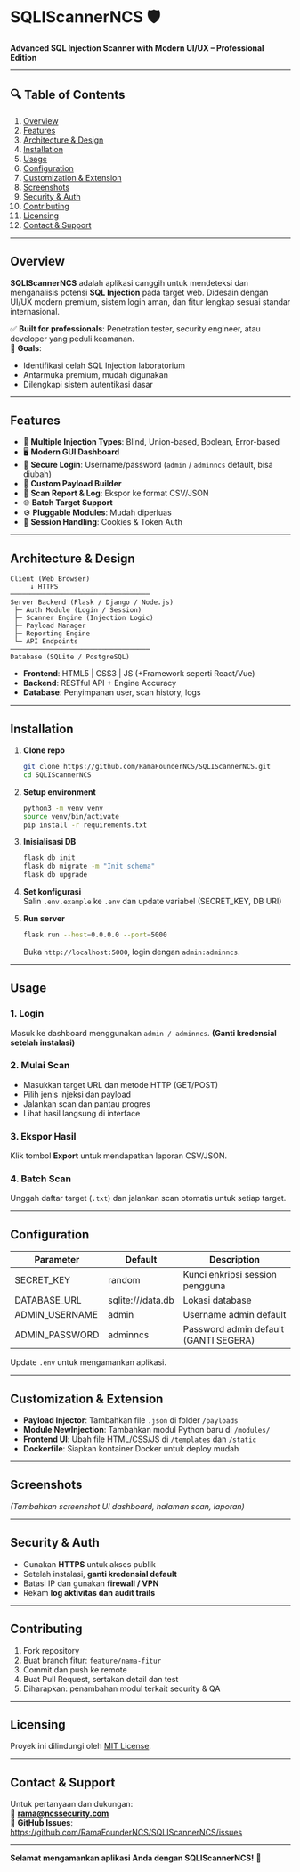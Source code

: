 # SQLIScannerNCS 🛡️

**Advanced SQL Injection Scanner with Modern UI/UX – Professional Edition**

---

## 🔍 Table of Contents

1. [Overview](#overview)  
2. [Features](#features)  
3. [Architecture & Design](#architecture--design)  
4. [Installation](#installation)  
5. [Usage](#usage)  
6. [Configuration](#configuration)  
7. [Customization & Extension](#customization--extension)  
8. [Screenshots](#screenshots)  
9. [Security & Auth](#security--auth)  
10. [Contributing](#contributing)  
11. [Licensing](#licensing)  
12. [Contact & Support](#contact--support)  

---

## Overview

**SQLIScannerNCS** adalah aplikasi canggih untuk mendeteksi dan menganalisis potensi **SQL Injection** pada target web. Didesain dengan UI/UX modern premium, sistem login aman, dan fitur lengkap sesuai standar internasional.

✅ **Built for professionals**: Penetration tester, security engineer, atau developer yang peduli keamanan.  
🎯 **Goals**:  
- Identifikasi celah SQL Injection laboratorium  
- Antarmuka premium, mudah digunakan  
- Dilengkapi sistem autentikasi dasar

---

## Features

- 🔗 **Multiple Injection Types**: Blind, Union-based, Boolean, Error-based  
- 🖥️ **Modern GUI Dashboard**  
- 🔐 **Secure Login**: Username/password (`admin` / `adminncs` default, bisa diubah)  
- 🧩 **Custom Payload Builder**  
- 🧪 **Scan Report & Log**: Ekspor ke format CSV/JSON  
- 🌐 **Batch Target Support**  
- ⚙️ **Pluggable Modules**: Mudah diperluas  
- 🔄 **Session Handling**: Cookies & Token Auth  

---

## Architecture & Design

```
Client (Web Browser)
     ↓ HTTPS
───────────────────────────────────
Server Backend (Flask / Django / Node.js)
 ├─ Auth Module (Login / Session)
 ├─ Scanner Engine (Injection Logic)
 ├─ Payload Manager
 ├─ Reporting Engine
 └─ API Endpoints
───────────────────────────────────
Database (SQLite / PostgreSQL)
```

- **Frontend**: HTML5 | CSS3 | JS (+Framework seperti React/Vue)  
- **Backend**: RESTful API + Engine Accuracy  
- **Database**: Penyimpanan user, scan history, logs  

---

## Installation

1. **Clone repo**  
   ```bash
   git clone https://github.com/RamaFounderNCS/SQLIScannerNCS.git
   cd SQLIScannerNCS
   ```

2. **Setup environment**  
   ```bash
   python3 -m venv venv
   source venv/bin/activate
   pip install -r requirements.txt
   ```

3. **Inisialisasi DB**  
   ```bash
   flask db init
   flask db migrate -m "Init schema"
   flask db upgrade
   ```

4. **Set konfigurasi**  
   Salin `.env.example` ke `.env` dan update variabel (SECRET_KEY, DB URI)

5. **Run server**  
   ```bash
   flask run --host=0.0.0.0 --port=5000
   ```
   Buka `http://localhost:5000`, login dengan `admin:adminncs`.

---

## Usage

### 1. Login  
Masuk ke dashboard menggunakan `admin / adminncs`. **(Ganti kredensial setelah instalasi)**

### 2. Mulai Scan  
- Masukkan target URL dan metode HTTP (GET/POST)  
- Pilih jenis injeksi dan payload  
- Jalankan scan dan pantau progres  
- Lihat hasil langsung di interface

### 3. Ekspor Hasil  
Klik tombol **Export** untuk mendapatkan laporan CSV/JSON.

### 4. Batch Scan  
Unggah daftar target (`.txt`) dan jalankan scan otomatis untuk setiap target.

---

## Configuration

| Parameter           | Default         | Description                               |
|---------------------|------------------|-------------------------------------------|
| SECRET_KEY          | random           | Kunci enkripsi session pengguna           |
| DATABASE_URL        | sqlite:///data.db | Lokasi database                           |
| ADMIN_USERNAME      | admin            | Username admin default                    |
| ADMIN_PASSWORD      | adminncs         | Password admin default (GANTI SEGERA)     |

Update `.env` untuk mengamankan aplikasi.

---

## Customization & Extension

- **Payload Injector**: Tambahkan file `.json` di folder `/payloads`  
- **Module NewInjection**: Tambahkan modul Python baru di `/modules/`  
- **Frontend UI**: Ubah file HTML/CSS/JS di `/templates` dan `/static`  
- **Dockerfile**: Siapkan kontainer Docker untuk deploy mudah

---

## Screenshots

*(Tambahkan screenshot UI dashboard, halaman scan, laporan)*  

---

## Security & Auth

- Gunakan **HTTPS** untuk akses publik  
- Setelah instalasi, **ganti kredensial default**  
- Batasi IP dan gunakan **firewall / VPN**  
- Rekam **log aktivitas dan audit trails**

---

## Contributing

1. Fork repository  
2. Buat branch fitur: `feature/nama-fitur`  
3. Commit dan push ke remote  
4. Buat Pull Request, sertakan detail dan test  
5. Diharapkan: penambahan modul terkait security & QA

---

## Licensing

Proyek ini dilindungi oleh [MIT License](LICENSE).

---

## Contact & Support

Untuk pertanyaan dan dukungan:  
📧 **rama@ncssecurity.com**  
📄 **GitHub Issues**: https://github.com/RamaFounderNCS/SQLIScannerNCS/issues

---

**Selamat mengamankan aplikasi Anda dengan SQLIScannerNCS!** 🎯
